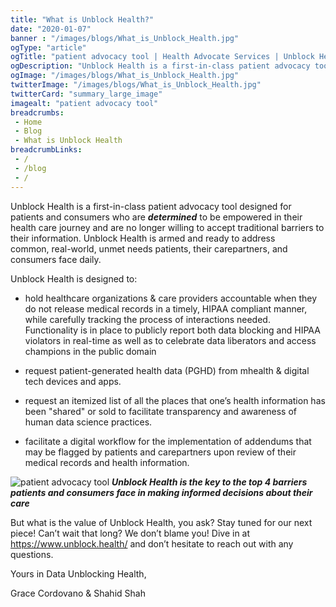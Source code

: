 ```yaml
--- 
title: "What is Unblock Health?"
date: "2020-01-07"
banner : "/images/blogs/What_is_Unblock_Health.jpg"
ogType: "article"
ogTitle: "patient advocacy tool | Health Advocate Services | Unblock Health"
ogDescription: "Unblock Health is a first-in-class patient advocacy tool designed for patients and consumers who are determined to be empowered in their health care journey and are no longer willing to accept traditional barriers to their information."
ogImage: "/images/blogs/What_is_Unblock_Health.jpg"
twitterImage: "/images/blogs/What_is_Unblock_Health.jpg"
twitterCard: "summary_large_image"
imagealt: "patient advocacy tool"
breadcrumbs:
 - Home
 - Blog
 - What is Unblock Health
breadcrumbLinks:
 - / 
 - /blog
 - / 
---
```

Unblock Health is a first-in-class patient advocacy tool designed for patients and consumers who are ***determined*** to be empowered in their health care journey and are no longer willing to accept traditional barriers to their information. Unblock Health is armed and ready to address common, real-world, unmet needs patients, their carepartners, and consumers face daily.

Unblock Health is designed to:

- hold healthcare organizations & care providers accountable when they do not release medical records in a timely, HIPAA compliant manner, while carefully tracking the process of interactions needed. Functionality is in place to publicly report both data blocking and HIPAA violators in real-time as well as to celebrate data liberators and access champions in the public domain

- request patient-generated health data (PGHD) from mhealth & digital tech devices and apps.

- request an itemized list of all the places that one’s health information has been "shared" or sold to facilitate transparency and awareness of human data science practices.

- facilitate a digital workflow for the implementation of addendums that may be flagged by patients and carepartners upon review of their medical records and health information.


![patient advocacy tool](/images/blogs/What_is_Unblock_Health.jpg)
***Unblock Health is the key to the top 4 barriers patients and consumers face in making informed decisions about their care***


But what is the value of Unblock Health, you ask? Stay tuned for our next piece! Can’t wait that long? We don’t blame you! Dive in at https://www.unblock.health/ and don’t hesitate to reach out with any questions.

Yours in Data Unblocking Health,

Grace Cordovano & Shahid Shah

